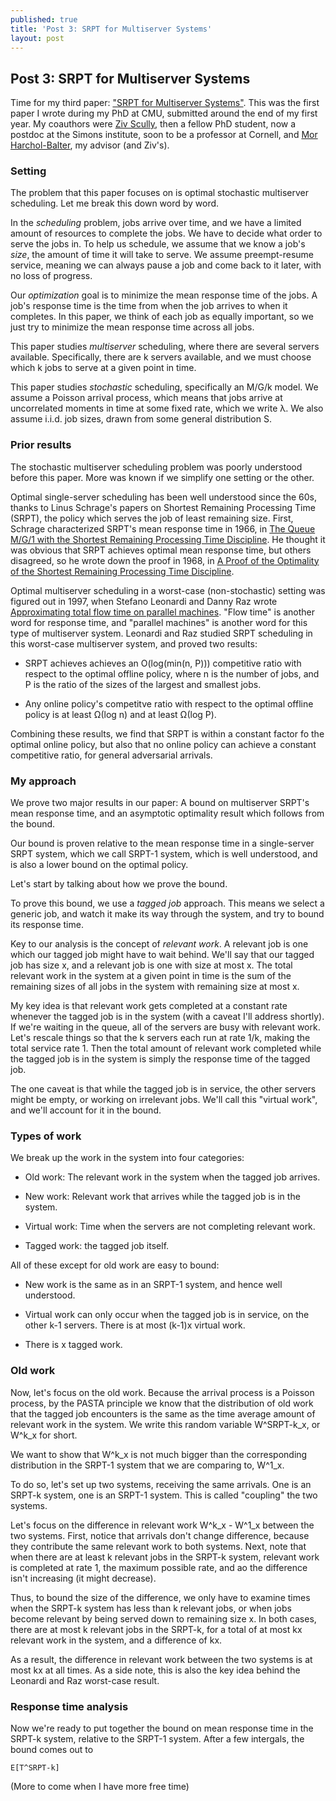 ```yaml
---
published: true
title: 'Post 3: SRPT for Multiserver Systems'
layout: post
---
```

## Post 3: SRPT for Multiserver Systems

Time for my third paper: ["SRPT for Multiserver Systems"](/assets/srpt.pdf). This was the first paper I wrote during my PhD at CMU, submitted around the end of my first year. My coauthors were [Ziv Scully](https://ziv.codes/), then a fellow PhD student, now a postdoc at the Simons institute, soon to be a professor at Cornell, and [Mor Harchol-Balter](https://www.cs.cmu.edu/~harchol/), my advisor (and Ziv's).

### Setting

The problem that this paper focuses on is optimal stochastic multiserver scheduling. Let me break this down word by word.

In the *scheduling* problem, jobs arrive over time,
and we have a limited amount of resources to complete the jobs.
We have to decide what order to serve the jobs in.
To help us schedule, we assume that we know a job's *size*,
the amount of time it will take to serve.
We assume preempt-resume service, meaning we can always pause a job
and come back to it later, with no loss of progress.

Our *optimization* goal is to minimize the mean response time of the jobs.
A job's response time is the time from when the job arrives to when it completes.
In this paper, we think of each job as equally important,
so we just try to minimize the mean response time across all jobs.

This paper studies *multiserver* scheduling,
where there are several servers available.
Specifically, there are k servers available,
and we must choose which k jobs to serve at a given point in time.

This paper studies *stochastic* scheduling,
specifically an M/G/k model.
We assume a Poisson arrival process,
which means that jobs arrive at uncorrelated moments in time at some fixed rate,
which we write λ.
We also assume i.i.d. job sizes, drawn from some general distribution S.

### Prior results

The stochastic multiserver scheduling problem was poorly understood before this paper.
More was known if we simplify one setting or the other.

Optimal single-server scheduling has been well understood since the 60s,
thanks to Linus Schrage's papers on Shortest Remaining Processing Time (SRPT),
the policy which serves the job of least remaining size.
First, Schrage characterized SRPT's mean response time in 1966,
in
[The Queue M/G/1 with the Shortest Remaining Processing Time Discipline](https://pubsonline.informs.org/doi/abs/10.1287/opre.14.4.670).
He thought it was obvious that SRPT achieves optimal mean response time,
but others disagreed, so he wrote down the proof in 1968,
in
[A Proof of the Optimality of the Shortest Remaining Processing Time Discipline](https://pubsonline.informs.org/doi/abs/10.1287/opre.16.3.687).

Optimal multiserver scheduling in a worst-case (non-stochastic) setting
was figured out in 1997,
when Stefano Leonardi and Danny Raz wrote
[Approximating total flow time on parallel machines](https://dl.acm.org/doi/abs/10.1145/258533.258562).
"Flow time" is another word for response time,
and "parallel machines" is another word for this type of multiserver system.
Leonardi and Raz studied SRPT scheduling in this worst-case multiserver system,
and proved two results:

* SRPT achieves achieves an O(log(min(n, P))) competitive ratio
with respect to the optimal offline policy,
where n is the number of jobs, and P is the ratio of the sizes of the largest and smallest jobs.

* Any online policy's competitve ratio with respect to the optimal offline policy is at least
Ω(log n) and at least Ω(log P).

Combining these results, we find that SRPT is within a constant factor fo the optimal online policy,
but also that no online policy can achieve a constant competitive ratio,
for general adversarial arrivals.

### My approach

We prove two major results in our paper: A bound on multiserver SRPT's mean response time,
and an asymptotic optimality result which follows from the bound.

Our bound is proven relative to the mean response time in a single-server SRPT system, which we call SRPT-1 system, which is well understood, and is also a lower bound on the optimal policy.

Let's start by talking about how we prove the bound.

To prove this bound, we use a *tagged job* approach.
This means we select a generic job, and watch it make its way through the system,
and try to bound its response time.

Key to our analysis is the concept of *relevant work*.
A relevant job is one which our tagged job might have to wait behind.
We'll say that our tagged job has size x,
and a relevant job is one with size at most x.
The total relevant work in the system at a given point in time
is the sum of the remaining sizes of all jobs in the system with remaining size at most x.

My key idea is that relevant work gets completed at a constant rate
whenever the tagged job is in the system (with a caveat I'll address shortly).
If we're waiting in the queue, all of the servers are busy with relevant work.
Let's rescale things so that the k servers each run at rate 1/k,
making the total service rate 1.
Then the total amount of relevant work completed while the tagged job is in the system
is simply the response time of the tagged job.

The one caveat is that while the tagged job is in service,
the other servers might be empty, or working on irrelevant jobs.
We'll call this "virtual work", and we'll account for it in the bound.

### Types of work

We break up the work in the system into four categories:

* Old work: The relevant work in the system when the tagged job arrives.

* New work: Relevant work that arrives while the tagged job is in the system.

* Virtual work: Time when the servers are not completing relevant work.

* Tagged work: the tagged job itself.

All of these except for old work are easy to bound:

* New work is the same as in an SRPT-1 system, and hence well understood.

* Virtual work can only occur when the tagged job is in service, on the other k-1 servers. There is at most (k-1)x virtual work.

* There is x tagged work.

### Old work

Now, let's focus on the old work. Because the arrival process is a Poisson process, by the PASTA principle we know that the distribution of old work that the tagged job encounters is the same as the time average amount of relevant work in the system. We write this random variable W^SRPT-k_x, or W^k_x for short.

We want to show that W^k_x is not much bigger than the corresponding distribution in the SRPT-1 system that we are comparing to, W^1_x.

To do so, let's set up two systems, receiving the same arrivals. One is an SRPT-k system, one is an SRPT-1 system. This is called "coupling" the two systems.

Let's focus on the difference in relevant work W^k_x - W^1_x between the two systems.
First, notice that arrivals don't change difference, because they contribute the same relevant work to both systems. Next, note that when there are at least k relevant jobs in the SRPT-k system, relevant work is completed at rate 1, the maximum possible rate, and ao the difference isn't increasing (it might decrease).

Thus, to bound the size of the difference, we only have to examine times when the SRPT-k system has less than k relevant jobs, or when jobs become relevant by being served down to remaining size x. In both cases, there are at most k relevant jobs in the SRPT-k, for a total of at most kx relevant work in the system, and a difference of kx.

As a result, the difference in relevant work between the two systems is at most kx at all times. As a side note, this is also the key idea behind the Leonardi and Raz worst-case result.

### Response time analysis

Now we're ready to put together the bound on mean response time in the SRPT-k system, relative to the SRPT-1 system. After a few intergals, the bound comes out to

    E[T^SRPT-k]

(More to come when I have more free time)
